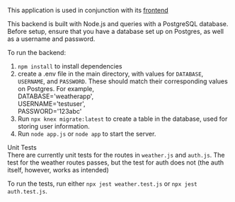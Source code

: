 This application is used in conjunction with its [frontend](https://github.com/mtthwleung/Weather-App-Frontend)

This backend is built with Node.js and queries with a PostgreSQL database. Before setup, ensure that you have a database set up on Postgres, as well as a username and password.

To run the backend:
1. `npm install` to install dependencies
2. create a .env file in the main directory, with values for `DATABASE`, `USERNAME`, and `PASSWORD`. These should match their corresponding values on Postgres. For example, <br>DATABASE='weatherapp', <br> USERNAME='testuser', <br>PASSWORD='123abc'<br>
3. Run `npx knex migrate:latest` to create a table in the database, used for storing user information.
4. Run `node app.js` or `node app` to start the server.

Unit Tests<br>
There are currently unit tests for the routes in `weather.js` and `auth.js`.
The test for the weather routes passes, but the test for auth does not (the auth itself, however, works as intended)

To run the tests, run either `npx jest weather.test.js` or `npx jest auth.test.js`.
